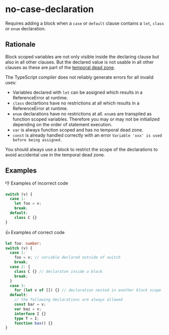 # no-case-declaration

Requires adding a block when a `case` or `default` clause contains a `let`, `class` or `enum` declaration.

## Rationale

Block scoped variables are not only visible inside the declaring clause but also in all other clauses. But the declared value is not usable in all other clauses as these are part of the [temporal dead zone](http://jsrocks.org/2015/01/temporal-dead-zone-tdz-demystified).

The TypeScript compiler does not reliably generate errors for all invalid uses:

* Variables declared with `let` can be assigned which results in a ReferenceError at runtime.
* `class` declartions have no restrictions at all which results in a ReferenceError at runtime.
* `enum` declarations have no restrictions at all. `enum`s are transpiled as function scoped variables. Therefore you may or may not be initialized depending on the order of statement execution.
* `var` is always function scoped and has no temporal dead zone.
* `const` is already handled correctly with an error `Variable 'xxx' is used before being assigned.`

You should always use a block to restrict the scope of the declarations to avoid accidental use in the temporal dead zone.

## Examples

:thumbsdown: Examples of incorrect code

```ts
switch (v) {
  case 1:
    let foo = v;
    break;
  default:
    class C {}
}
```

:thumbsup: Examples of correct code

```ts
let foo: number;
switch (v) {
  case 1:
    foo = v; // variable declared outside of switch
    break;
  case 2: {
    class C {} // declaraton inside a block
    break;
  }
  case 3:
    for (let v of []) {} // declaration nested in another block scope
  default:
    // the following declarations are always allowed
    const bar = v;
    var baz = v;
    interface I {}
    type T = I;
    function bas() {}
}
```
